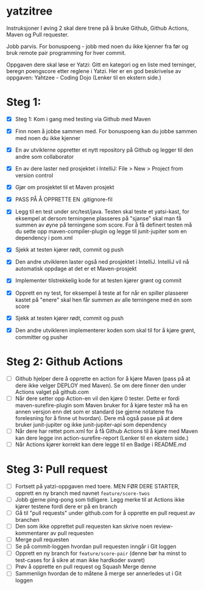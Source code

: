 # yatzitree



Instruksjoner
I øving 2 skal dere trene på å bruke Github, Github Actions, Maven og Pull requester.

Jobb parvis. For bonuspoeng - jobb med noen du ikke kjenner fra før og bruk remote pair programming for hver commit.

Oppgaven dere skal løse er Yatzi: Gitt en kategori og en liste med terninger, beregn poengscore etter reglene i Yatzi. Her er en god beskrivelse av oppgaven: Yahtzee - Coding Dojo (Lenker til en ekstern side.)
# Steg 1:
* [x]  Steg 1: Kom i gang med testing via Github med Maven

* [x] Finn noen å jobbe sammen med. For bonuspoeng kan du jobbe sammen med noen du ikke kjenner
* [x] En av utviklerne oppretter et nytt repository på Github og legger til den andre som collaborator
* [x] En av dere laster ned prosjektet i IntelliJ: File > New > Project from version control
* [x] Gjør om prosjektet til et Maven prosjekt
* [x] PASS PÅ Å OPPRETTE EN .gitignore-fil
* [x] Legg til en test under src/test/java. Testen skal teste et yatsi-kast, for eksempel at dersom terningene plasseres på "sjanse" skal man få summen av øyne på terningene som score. For å få definert testen må du sette opp maven-compiler-plugin og legge til junit-jupiter som en dependency i pom.xml
* [x] Sjekk at testen kjører rødt, commit og push
* [x] Den andre utvikleren laster også ned prosjektet i IntelliJ. IntelliJ vil nå automatisk oppdage at det er et Maven-prosjekt
* [x] Implementer tilstrekkelig kode for at testen kjører grønt og commit
* [x] Opprett en ny test, for eksempel å teste at for når en spiller plasserer kastet på "enere" skal hen får summen av alle terningene med én som score
* [x] Sjekk at testen kjører rødt, commit og push
* [x] Den andre utvikleren implementerer koden som skal til for å kjøre grønt, committer og pusher
# Steg 2: Github Actions

* [ ] Github hjelper dere å opprette en action for å kjøre Maven (pass på at dere ikke velger DEPLOY med Maven). Se om dere finner den under Actions valget på github.com
* [ ] Når dere setter opp Action-en vil den kjøre 0 tester. Dette er fordi maven-surefire-plugin som Maven bruker for å kjøre tester må ha en annen versjon enn det som er standard (se gjerne notatene fra forelesning for å finne ut hvordan). Dere må også passe på at dere bruker junit-jupiter og ikke junit-jupiter-api som dependency
* [ ] Når dere har rettet pom.xml for å få Github Actions til å kjøre med Maven kan dere legge inn action-surefire-report (Lenker til en ekstern side.)
* [ ] Når Actions kjører korrekt kan dere legge til en Badge i README.md
# Steg 3: Pull request

* [ ] Fortsett på yatzi-oppgaven med toere. MEN FØR DERE STARTER, opprett en ny branch med navnet `feature/score-twos`
* [ ] Jobb gjerne ping-pong som tidligere. Legg merke til at Actions ikke kjører testene fordi dere er på en branch
* [ ] Gå til "pull requests" under github.com for å opprette en pull request av branchen
* [ ] Den som ikke opprettet pull requesten kan skrive noen review-kommentarer av pull requesten
* [ ] Merge pull requesten
* [ ] Se på commit-loggen hvordan pull requesten inngår i Git loggen
* [ ] Opprett en ny branch for `feature/score-pair` (denne bør ha minst to test-cases for å sikre at man ikke hardkoder svaret)
* [ ] Prøv å opprette en pull request og Squash Merge denne
* [ ] Sammenlign hvordan de to måtene å merge ser annerledes ut i Git loggen
